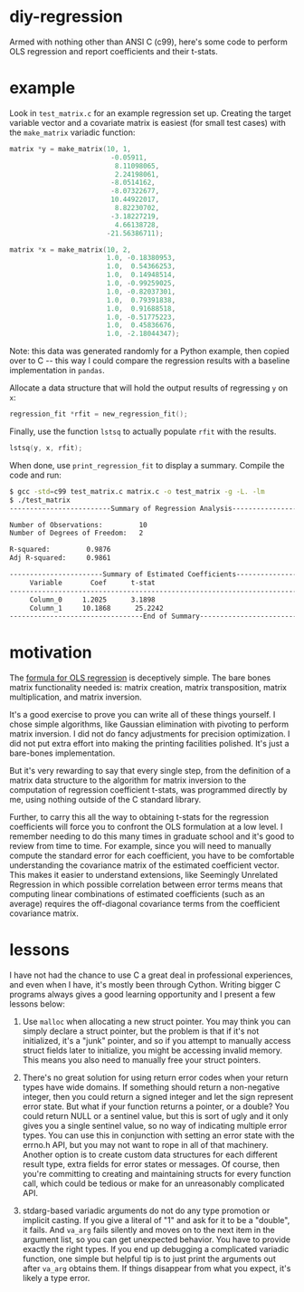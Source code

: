 # diy-regression
Armed with nothing other than ANSI C (c99), here's some code to perform OLS regression and report coefficients and their t-stats.

# example
Look in `test_matrix.c` for an example regression set up. Creating the target variable vector and a covariate matrix is easiest (for small test cases) with the `make_matrix` variadic function:

```c
matrix *y = make_matrix(10, 1,
                         -0.05911,   
                          8.11098065,
                          2.24198061,
                         -8.0514162,
                         -8.07322677,
                         10.44922017,
                          8.82230702,
                         -3.18227219,
                          4.66138728, 
                        -21.56386711);

matrix *x = make_matrix(10, 2,
                        1.0, -0.18380953,
                        1.0,  0.54366253,
                        1.0,  0.14948514,
                        1.0, -0.99259025,
                        1.0, -0.82037301,
                        1.0,  0.79391838,
                        1.0,  0.91688518,
                        1.0, -0.51775223,
                        1.0,  0.45836676,
                        1.0, -2.18044347);

```
Note: this data was generated randomly for a Python example, then copied over to C -- this way I could compare the regression results with a baseline implementation in `pandas`.

Allocate a data structure that will hold the output results of regressing `y` on `x`:

```c
regression_fit *rfit = new_regression_fit();
```

Finally, use the function `lstsq` to actually populate `rfit` with the results.

```c
lstsq(y, x, rfit);
```

When done, use `print_regression_fit` to display a summary. Compile the code and run:

```bash
$ gcc -std=c99 test_matrix.c matrix.c -o test_matrix -g -L. -lm 
$ ./test_matrix 
-------------------------Summary of Regression Analysis-------------------------

Number of Observations:         10
Number of Degrees of Freedom:   2

R-squared:         0.9876
Adj R-squared:     0.9861

-----------------------Summary of Estimated Coefficients------------------------
     Variable       Coef      t-stat     
--------------------------------------------------------------------------------
     Column_0     1.2025      3.1898     
     Column_1     10.1868      25.2242     
---------------------------------End of Summary---------------------------------

```

# motivation
The [formula for OLS regression](https://en.wikipedia.org/wiki/Ordinary_least_squares#Estimation) is deceptively simple. The bare bones matrix functionality needed is: matrix creation, matrix transposition, matrix multiplication, and matrix inversion. 

It's a good exercise to prove you can write all of these things yourself. I chose simple algorithms, like Gaussian elimination with pivoting to perform matrix inversion. I did not do fancy adjustments for precision optimization. I did not put extra effort into making the printing facilities polished. It's just a bare-bones implementation.

But it's very rewarding to say that every single step, from the definition of a matrix data structure to the algorithm for matrix inversion to the computation of regression coefficient t-stats, was programmed directly by me, using nothing outside of the C standard library.

Further, to carry this all the way to obtaining t-stats for the regression coefficients will force you to confront the OLS formulation at a low level. I remember needing to do this many times in graduate school and it's good to review from time to time. For example, since you will need to manually compute the standard error for each coefficient, you have to be comfortable understanding the covariance matrix of the estimated coefficient vector. This makes it easier to understand extensions, like Seemingly Unrelated Regression in which possible correlation between error terms means that computing linear combinations of estimated coefficients (such as an average) requires the off-diagonal covariance terms from the coefficient covariance matrix.

# lessons
I have not had the chance to use C a great deal in professional experiences, and even when I have, it's mostly been through Cython. Writing bigger C programs always gives a good learning opportunity and I present a few lessons below:

1. Use `malloc` when allocating a new struct pointer. You may think you can simply declare a struct pointer, but the problem is that if it's not initialized, it's a "junk" pointer, and so if you attempt to manually access struct fields later to initialize, you might be accessing invalid memory. This means you also need to manually free your struct pointers.

2. There's no great solution for using return error codes when your return types have wide domains. If something should return a non-negative integer, then you could return a signed integer and let the sign represent error state. But what if your function returns a pointer, or a double? You could return NULL or a sentinel value, but this is sort of ugly and it only gives you a single sentinel value, so no way of indicating multiple error types. You can use this in conjunction with setting an error state with the errno.h API, but you may not want to rope in all of that machinery. Another option is to create custom data structures for each different result type, extra fields for error states or messages. Of course, then you're committing to creating and maintaining structs for every function call, which could be tedious or make for an unreasonably complicated API.

3. stdarg-based variadic arguments do not do any type promotion or implicit casting. If you give a literal of "1" and ask for it to be a "double", it fails. And `va_arg` fails silently and moves on to the next item in the argument list, so you can get unexpected behavior. You have to provide exactly the right types. If you end up debugging a complicated variadic function, one simple but helpful tip is to just print the arguments out after `va_arg` obtains them. If things disappear from what you expect, it's likely a type error. 

